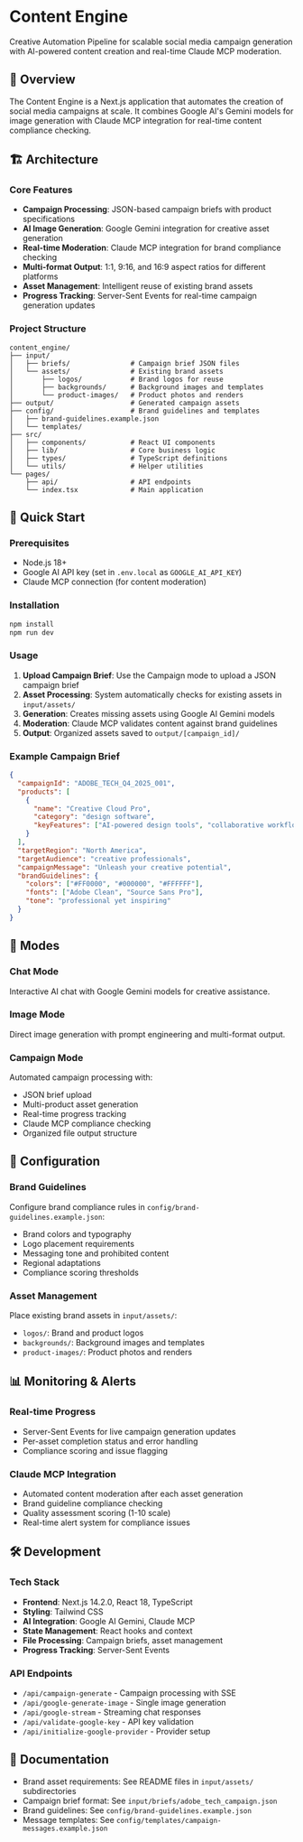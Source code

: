 # Content Engine

Creative Automation Pipeline for scalable social media campaign generation with AI-powered content creation and real-time Claude MCP moderation.

## 🎯 Overview

The Content Engine is a Next.js application that automates the creation of social media campaigns at scale. It combines Google AI's Gemini models for image generation with Claude MCP integration for real-time content compliance checking.

## 🏗️ Architecture

### Core Features
- **Campaign Processing**: JSON-based campaign briefs with product specifications
- **AI Image Generation**: Google Gemini integration for creative asset generation  
- **Real-time Moderation**: Claude MCP integration for brand compliance checking
- **Multi-format Output**: 1:1, 9:16, and 16:9 aspect ratios for different platforms
- **Asset Management**: Intelligent reuse of existing brand assets
- **Progress Tracking**: Server-Sent Events for real-time campaign generation updates

### Project Structure
```
content_engine/
├── input/
│   ├── briefs/               # Campaign brief JSON files
│   └── assets/               # Existing brand assets
│       ├── logos/            # Brand logos for reuse
│       ├── backgrounds/      # Background images and templates  
│       └── product-images/   # Product photos and renders
├── output/                   # Generated campaign assets
├── config/                   # Brand guidelines and templates
│   ├── brand-guidelines.example.json
│   └── templates/
├── src/
│   ├── components/           # React UI components
│   ├── lib/                  # Core business logic
│   ├── types/                # TypeScript definitions
│   └── utils/                # Helper utilities
└── pages/
    ├── api/                  # API endpoints
    └── index.tsx             # Main application
```

## 🚀 Quick Start

### Prerequisites
- Node.js 18+
- Google AI API key (set in `.env.local` as `GOOGLE_AI_API_KEY`)
- Claude MCP connection (for content moderation)

### Installation
```bash
npm install
npm run dev
```

### Usage
1. **Upload Campaign Brief**: Use the Campaign mode to upload a JSON campaign brief
2. **Asset Processing**: System automatically checks for existing assets in `input/assets/`
3. **Generation**: Creates missing assets using Google AI Gemini models
4. **Moderation**: Claude MCP validates content against brand guidelines
5. **Output**: Organized assets saved to `output/[campaign_id]/`

### Example Campaign Brief
```json
{
  "campaignId": "ADOBE_TECH_Q4_2025_001",
  "products": [
    {
      "name": "Creative Cloud Pro",
      "category": "design software",
      "keyFeatures": ["AI-powered design tools", "collaborative workflows"]
    }
  ],
  "targetRegion": "North America",
  "targetAudience": "creative professionals",
  "campaignMessage": "Unleash your creative potential",
  "brandGuidelines": {
    "colors": ["#FF0000", "#000000", "#FFFFFF"],
    "fonts": ["Adobe Clean", "Source Sans Pro"],
    "tone": "professional yet inspiring"
  }
}
```

## 🎨 Modes

### Chat Mode
Interactive AI chat with Google Gemini models for creative assistance.

### Image Mode  
Direct image generation with prompt engineering and multi-format output.

### Campaign Mode
Automated campaign processing with:
- JSON brief upload
- Multi-product asset generation
- Real-time progress tracking
- Claude MCP compliance checking
- Organized file output structure

## 🔧 Configuration

### Brand Guidelines
Configure brand compliance rules in `config/brand-guidelines.example.json`:
- Brand colors and typography
- Logo placement requirements  
- Messaging tone and prohibited content
- Regional adaptations
- Compliance scoring thresholds

### Asset Management
Place existing brand assets in `input/assets/`:
- `logos/`: Brand and product logos
- `backgrounds/`: Background images and templates
- `product-images/`: Product photos and renders

## 📊 Monitoring & Alerts

### Real-time Progress
- Server-Sent Events for live campaign generation updates
- Per-asset completion status and error handling
- Compliance scoring and issue flagging

### Claude MCP Integration
- Automated content moderation after each asset generation
- Brand guideline compliance checking
- Quality assessment scoring (1-10 scale)
- Real-time alert system for compliance issues

## 🛠️ Development

### Tech Stack
- **Frontend**: Next.js 14.2.0, React 18, TypeScript
- **Styling**: Tailwind CSS
- **AI Integration**: Google AI Gemini, Claude MCP
- **State Management**: React hooks and context
- **File Processing**: Campaign briefs, asset management
- **Progress Tracking**: Server-Sent Events

### API Endpoints
- `/api/campaign-generate` - Campaign processing with SSE
- `/api/google-generate-image` - Single image generation
- `/api/google-stream` - Streaming chat responses
- `/api/validate-google-key` - API key validation
- `/api/initialize-google-provider` - Provider setup

## 📄 Documentation

- Brand asset requirements: See README files in `input/assets/` subdirectories
- Campaign brief format: See `input/briefs/adobe_tech_campaign.json`
- Brand guidelines: See `config/brand-guidelines.example.json`
- Message templates: See `config/templates/campaign-messages.example.json`
